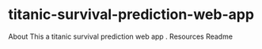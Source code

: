 # titanic-survival-prediction-web-app
About This a titanic survival prediction web app .  Resources  Readme
